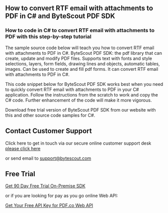## How to convert RTF email with attachments to PDF in C# and ByteScout PDF SDK

### How to code in C# to convert RTF email with attachments to PDF with this step-by-step tutorial

The sample source code below will teach you how to convert RTF email with attachments to PDF in C#. ByteScout PDF SDK: the pdf library that can create, update and modify PDF files. Supports text with fonts and style selections, layers, form fields, drawing lines and objects, automatic tables, images. Can be used to create and fill pdf forms. It can convert RTF email with attachments to PDF in C#.

This code snippet below for ByteScout PDF SDK works best when you need to quickly convert RTF email with attachments to PDF in your C# application. Follow the instructions from the scratch to work and copy the C# code. Further enhancement of the code will make it more vigorous.

Download free trial version of ByteScout PDF SDK from our website with this and other source code samples for C#.

## Contact Customer Support

Click here to get in touch via our secure online customer support desk [please click here](https://bytescout.zendesk.com/hc/en-us/requests/new?subject=ByteScout%20PDF%20SDK%20Question)

or send email to [support@bytescout.com](mailto:support@bytescout.com?subject=ByteScout%20PDF%20SDK%20Question) 

## Free Trial

[Get 90 Day Free Trial On-Premise SDK](https://bytescout.com/download/web-installer?utm_source=github-readme)

or if you are looking for pay as you go online Web API:

[Get Your Free API Key for PDF.co Web API](https://pdf.co/documentation/api?utm_source=github-readme)